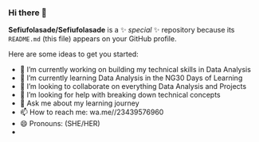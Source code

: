 ### Hi there 👋


**Sefiufolasade/Sefiufolasade** is a ✨ _special_ ✨ repository because its `README.md` (this file) appears on your GitHub profile.

Here are some ideas to get you started:

- 🔭 I’m currently working on building my technical skills in Data Analysis
- 🌱 I’m currently learning Data Analysis in the NG30 Days of Learning
- 👯 I’m looking to collaborate on everything Data Analysis and Projects
- 🤔 I’m looking for help with breaking down technical concepts
- 💬 Ask me about my learning journey
- 📫 How to reach me: wa.me//23439576960
- 😄 Pronouns: (SHE/HER)
-

